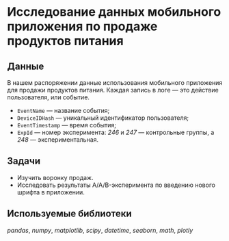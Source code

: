 # Исследование данных мобильного приложения по продаже продуктов питания

## Данные

В нашем распоряжении данные использования мобильного приложения для продажи продуктов питания. 
Каждая запись в логе — это действие пользователя, или событие. 
* `EventName` — название события;
* `DeviceIDHash` — уникальный идентификатор пользователя;
* `EventTimestamp` — время события;
* `ExpId` — номер эксперимента: *246* и *247* — контрольные группы, а *248* — экспериментальная.

## Задачи

* Изучить воронку продаж.
* Исследовать результаты A/A/B-эксперимента по введению нового шрифта в приложении. 

## Используемые библиотеки

*pandas*, *numpy*, *matplotlib*, *scipy*, *datetime*, *seaborn*, *math*, *plotly*
